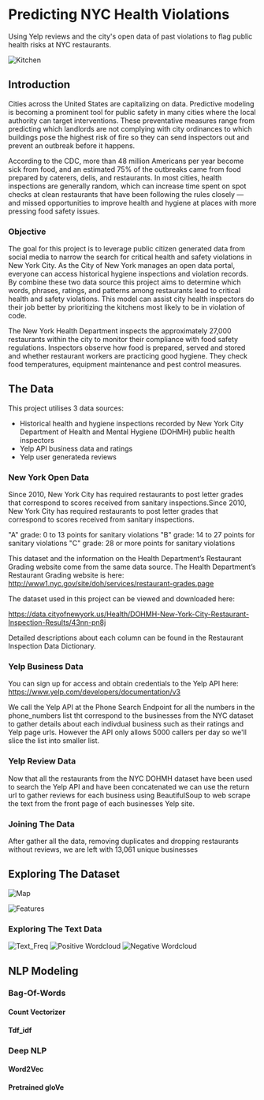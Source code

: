 # Predicting NYC Health Violations

Using Yelp reviews and the city's open data of past violations to flag public health risks at NYC restaurants.

![Kitchen](images/Food-Safety-Introduction.jpeg)

## Introduction

Cities across the United States are capitalizing on data. Predictive modeling is becoming a prominent tool for public safety in many cities where the local authority can target interventions. These preventative measures range from predicting which landlords are not complying with city ordinances to which buildings pose the highest risk of fire so they can send inspectors out and prevent an outbreak before it happens.

According to the CDC, more than 48 million Americans per year become sick from food, and an estimated 75% of the outbreaks came from food prepared by caterers, delis, and restaurants. In most cities, health inspections are generally random, which can increase time spent on spot checks at clean restaurants that have been following the rules closely — and missed opportunities to improve health and hygiene at places with more pressing food safety issues.

### Objective

The goal for this project is to leverage public citizen generated data from social media to narrow the search for critical health and safety violations in New York City. As the City of New York manages an open data portal, everyone can access historical hygiene inspections and violation records. By combine these two data source this project aims to determine which words, phrases, ratings, and patterns among restaurants lead to critical health and safety violations. This model can assist city health inspectors do their job better by prioritizing the kitchens most likely to be in violation of code.

The New York Health Department inspects the approximately 27,000 restaurants within the city to monitor their compliance with food safety regulations. Inspectors observe how food is prepared, served and stored and whether restaurant workers are practicing good hygiene. They check food temperatures, equipment maintenance and pest control measures.

## The Data

This project utilises 3 data sources:
* Historical health and hygiene inspections recorded by New York City Department of Health and Mental Hygiene (DOHMH) public health inspectors
* Yelp API business data and ratings 
* Yelp user generateda reviews




### New York Open Data

Since 2010, New York City has required restaurants to post letter grades that correspond to scores received from sanitary inspections.Since 2010, New York City has required restaurants to post letter grades that correspond to scores received from sanitary inspections.

"A" grade: 0 to 13 points for sanitary violations
"B" grade: 14 to 27 points for sanitary violations
"C" grade: 28 or more points for sanitary violations


This dataset and the information on the Health Department’s Restaurant Grading website come from the same data source. The Health Department’s Restaurant Grading website is here: http://www1.nyc.gov/site/doh/services/restaurant-grades.page

The dataset used in this project can be viewed and downloaded  here:

https://data.cityofnewyork.us/Health/DOHMH-New-York-City-Restaurant-Inspection-Results/43nn-pn8j

Detailed descriptions about each column can be found in the Restaurant Inspection Data Dictionary.

### Yelp Business Data

You can sign up for access and obtain credentials to the Yelp API here: 
https://www.yelp.com/developers/documentation/v3

We call the Yelp API at the Phone Search Endpoint for all the numbers in the phone_numbers list tht correspond to the businesses from the NYC dataset to gather details about each indivdual business such as their ratings and Yelp page urls. 
However the API only allows 5000 callers per day so we'll slice the list into smaller list.


### Yelp Review Data

Now that all the restaurants from the NYC DOHMH dataset have been used to search the Yelp API and have been concatenated we can use the return url to gather reviews for each business using BeautifulSoup to web scrape the text from the front page of each businesses Yelp site.


### Joining The Data
After gather all the data, removing duplicates and dropping restaurants without reviews, we are left with 13,061 unique businesses


## Exploring The Dataset


![Map](images/restaurant_map.png)

![Features](images/target_v_features.png)


### Exploring The Text Data
![Text_Freq](images/freq_text.png)
![Positive Wordcloud](images/neg_wc.png)
![Negative Wordcloud](images/pos_wc.png)


## NLP Modeling

### Bag-Of-Words

#### Count Vectorizer

#### Tdf_idf

### Deep NLP

#### Word2Vec
#### Pretrained gloVe

